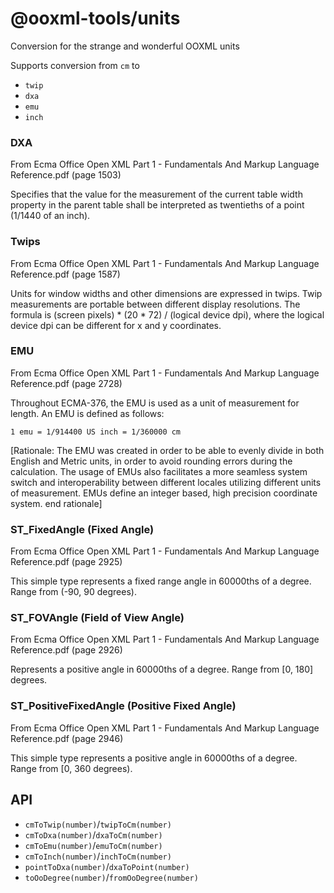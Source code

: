 # @ooxml-tools/units
Conversion for the strange and wonderful OOXML units

Supports conversion from `cm` to

 - `twip`
 - `dxa`
 - `emu`
 - `inch`


### DXA
From Ecma Office Open XML Part 1 - Fundamentals And Markup Language Reference.pdf (page 1503)

Specifies that the value for the measurement of the current table width property in the parent table shall be interpreted as twentieths of a point (1/1440 of an inch).

### Twips
From Ecma Office Open XML Part 1 - Fundamentals And Markup Language Reference.pdf (page 1587)

Units for window widths and other dimensions are expressed in twips. Twip measurements are portable between different display resolutions. The formula is (screen pixels) * (20 * 72) / (logical device dpi), where the logical device dpi can be different for x and y coordinates.

### EMU
From Ecma Office Open XML Part 1 - Fundamentals And Markup Language Reference.pdf (page 2728)

Throughout ECMA-376, the EMU is used as a unit of measurement for length. An EMU is defined as follows:

```
1 emu = 1/914400 US inch = 1/360000 cm
```

[Rationale: The EMU was created in order to be able to evenly divide in both English and Metric units, in order to avoid rounding errors during the calculation. The usage of EMUs also facilitates a more seamless system switch and interoperability between different locales utilizing different units of measurement. EMUs define an integer based, high precision coordinate system. end rationale]

### ST_FixedAngle (Fixed Angle)
From Ecma Office Open XML Part 1 - Fundamentals And Markup Language Reference.pdf (page 2925)

This simple type represents a fixed range angle in 60000ths of a degree. Range from (-90, 90 degrees).


### ST_FOVAngle (Field of View Angle)
From Ecma Office Open XML Part 1 - Fundamentals And Markup Language Reference.pdf (page 2926)

Represents a positive angle in 60000ths of a degree. Range from [0, 180] degrees.


### ST_PositiveFixedAngle (Positive Fixed Angle)
From Ecma Office Open XML Part 1 - Fundamentals And Markup Language Reference.pdf (page 2946)

This simple type represents a positive angle in 60000ths of a degree. Range from [0, 360 degrees).



## API

 - `cmToTwip(number)`/`twipToCm(number)`
 - `cmToDxa(number)`/`dxaToCm(number)`
 - `cmToEmu(number)`/`emuToCm(number)`
 - `cmToInch(number)`/`inchToCm(number)`
 - `pointToDxa(number)`/`dxaToPoint(number)`
 - `toOoDegree(number)`/`fromOoDegree(number)`

 